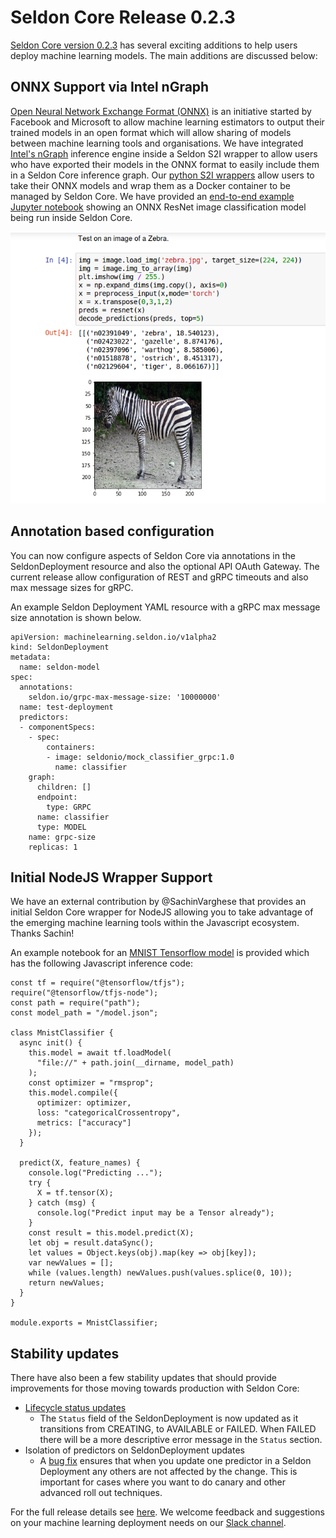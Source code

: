 # Seldon Core Release 0.2.3

[Seldon Core version 0.2.3](https://github.com/SeldonIO/seldon-core/releases/tag/v0.2.3) has several exciting additions to help users deploy machine learning models. The main additions are discussed below:

## ONNX Support via Intel nGraph

[Open Neural Network Exchange Format (ONNX)](https://onnx.ai/) is an initiative started by Facebook and Microsoft to allow machine learning estimators to output their trained models in an open format which will allow sharing of models between machine learning tools and organisations. We have integrated [Intel's nGraph](https://ai.intel.com/intel-ngraph/) inference engine inside a Seldon S2I wrapper to allow users who have exported their models in the ONNX format to easily include them in a Seldon Core inference graph. Our [python S2I wrappers](https://github.com/SeldonIO/seldon-core/blob/master/docs/wrappers/python.md) allow users to take their ONNX models and wrap them as a Docker container to be managed by Seldon Core. We have provided an [end-to-end example Jupyter notebook](https://github.com/SeldonIO/seldon-core/blob/master/examples/models/onnx_resnet50/onnx_resnet50.ipynb) showing an ONNX ResNet image classification model being run inside Seldon Core.

![resnet-onnx](./resnet-test.png)

## Annotation based configuration

You can now configure aspects of Seldon Core via annotations in the SeldonDeployment resource and also the optional API OAuth Gateway. The current release allow configuration of REST and gRPC timeouts and also max message sizes for gRPC.

An example Seldon Deployment YAML resource with a gRPC max message size annotation is shown below.

```
apiVersion: machinelearning.seldon.io/v1alpha2
kind: SeldonDeployment
metadata:
  name: seldon-model
spec:
  annotations:
    seldon.io/grpc-max-message-size: '10000000'
  name: test-deployment
  predictors:
  - componentSpecs:
    - spec:
        containers:
        - image: seldonio/mock_classifier_grpc:1.0
          name: classifier
    graph:
      children: []
      endpoint:
        type: GRPC
      name: classifier
      type: MODEL
    name: grpc-size
    replicas: 1

```

## Initial NodeJS Wrapper Support

We have an external contribution by @SachinVarghese that provides an initial Seldon Core wrapper for NodeJS allowing you to take advantage of the emerging machine learning tools within the Javascript ecosystem. Thanks Sachin!

An example notebook for an [MNIST Tensorflow model](https://github.com/SeldonIO/seldon-core/blob/master/examples/models/nodejs_tensorflow/nodejs_tensorflow.ipynb) is provided which has the following Javascript inference code:

```
const tf = require("@tensorflow/tfjs");
require("@tensorflow/tfjs-node");
const path = require("path");
const model_path = "/model.json";

class MnistClassifier {
  async init() {
    this.model = await tf.loadModel(
      "file://" + path.join(__dirname, model_path)
    );
    const optimizer = "rmsprop";
    this.model.compile({
      optimizer: optimizer,
      loss: "categoricalCrossentropy",
      metrics: ["accuracy"]
    });
  }

  predict(X, feature_names) {
    console.log("Predicting ...");
    try {
      X = tf.tensor(X);
    } catch (msg) {
      console.log("Predict input may be a Tensor already");
    }
    const result = this.model.predict(X);
    let obj = result.dataSync();
    let values = Object.keys(obj).map(key => obj[key]);
    var newValues = [];
    while (values.length) newValues.push(values.splice(0, 10));
    return newValues;
  }
}

module.exports = MnistClassifier;
```

## Stability updates

There have also been a few stability updates that should provide improvements for those moving towards production with Seldon Core:

 * [Lifecycle status updates](https://github.com/SeldonIO/seldon-core/pull/223)
    * The ```Status``` field of the SeldonDeployment is now updated as it transitions from CREATING, to AVAILABLE or FAILED. When FAILED there will be a more descriptive error message in the ```Status``` section.
 * Isolation of predictors on SeldonDeployment updates
    * A [bug fix](https://github.com/SeldonIO/seldon-core/issues/199) ensures that when you update one predictor in a Seldon Deployment any others are not affected by the change. This is important for cases where you want to do canary and other advanced roll out techniques.


For the full release details see [here](https://github.com/SeldonIO/seldon-core/releases/tag/v0.2.3). We welcome feedback and suggestions on your machine learning deployment needs on our [Slack channel](https://join.slack.com/t/seldondev/shared_invite/enQtMzA2Mzk1Mzg0NjczLWQzMGFkNmRjN2UxZmFmMWJmNWIzMTM5Y2UxNGY1ODE5ZmI2NDdkMmNiMmUxYjZhZGYxOTllMDQwM2NkNDQ1MGI).
